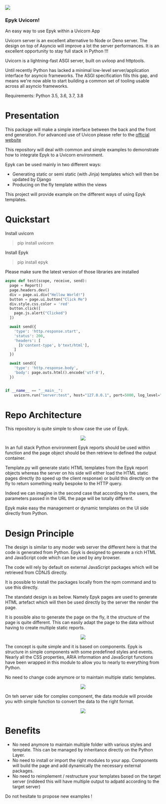 
![](https://raw.githubusercontent.com/marlyk/epyk-uvicorn/master/static/images/logo.ico)

### Epyk Uvicorn!


An easy way to use Epyk within a Uvicorn App

Uvicorn server is an excellent alternative to Node or Deno server. The design on top of Asyncio will improve a lot the server performances.
It is an excellent opportunity to stay full stack in Python !!! 

Uvicorn is a lightning-fast ASGI server, built on uvloop and httptools.

Until recently Python has lacked a minimal low-level server/application interface for asyncio frameworks. The ASGI specification fills this gap, and means we're now able to start building a common set of tooling usable across all asyncio frameworks.

Requirements: Python 3.5, 3.6, 3.7, 3.8

Presentation
================================
This package will make a simple interface between the back and the front end generation.
For advanced use of Uvicon please refer to the [official website](https://www.uvicorn.org/)

This repository will deal with common and simple examples to demonstrate how to integrate Epyk to a Uvicorn environment.

Epyk can be used mainly in two different ways:

- Generating static or semi static (with Jinja) templates which will then be updated by Django
- Producing on the fly template within the views

This project will provide example on the different ways of using Epyk templates.

Quickstart
================================

Install uvicorn

> pip install uvicorn

Install Epyk

> pip install epyk

Please make sure the latest version of those libraries are installed


```py
async def test(scope, receive, send):
  page = Report()
  page.headers.dev()
  div = page.ui.div("Hellow World!")
  button = page.ui.button("Click Me")
  div.style.css.color = 'red'
  button.click([
    page.js.alert("Clicked")
  ])

  await send({
    'type': 'http.response.start',
    'status': 200,
    'headers': [
      [b'content-type', b'text/html'],
    ]
  })

  await send({
    'type': 'http.response.body',
    'body': page.outs.html().encode('utf-8'),
  })


if __name__ == "__main__":
    uvicorn.run("server:test", host="127.0.0.1", port=5000, log_level="info", reload=True)
```


Repo Architecture
================================

This repository is quite simple to show case the use of Epyk.

<div align="center" >
    <img src="https://github.com/marlyk/epyk-uvicorn/blob/master/static/images/details.PNG?raw=true">
</div>

In an full stack Python environment Epyk reports should be used within function and the page object should be
then retrieve to defined the output container.

Template.py will generate static HTML templates from the Epyk report objects whereas the server on his side will either
load the HTML static pages directly (to speed up the client response) or build this directly on the fly to return something
really bespoke to the HTTP query.

Indeed we can imagine in the second case that according to the users, the parameters passed in the URL the page will be
totally different.

Epyk make easy the management or dynamic templates on the UI side directly from Python.


Design Principle
================================

The design is similar to any moder web server the different here is that the code is generated from Python.
Epyk is designed to generate a rich HTML and JavaScript code which can be used by any browser.

The code will rely by default on external JavaScript packages which will be retrieved from CDNJS directly.

It is possible to install the packages locally from the npm command and to use this directly.

The standatd design is as below. Namely Epyk pages are used to generate HTML artefact which will then be used directly by the 
server the render the page.

It is possible also to generate the page on the fly, it the structure of the page is quite different.
This can easily adapt the page to the data without having to create multiple static reports.

<div align="center" >
    <img src="https://github.com/marlyk/epyk-uvicorn/blob/master/static/images/server_archi_1.PNG?raw=truee">
</div>

The concept is quite simple and it is based on components. Epyk is structure in simple components with some predefined styles and events.
Nearly all the CSS properties, ARIA information and JavaScript functions have been wrapped in this module to allow you to nearly to everything from Python.

No need to change code anymore or to maintain multiple static templates.
 
<div align="center" >
    <img src="https://github.com/marlyk/epyk-uvicorn/blob/master/static/images/server_archi_2.PNG?raw=true">
</div>


On teh server side for complex component, the data module will provide you with simple function to convert the data to the right format.

<div align="center" >
    <img src="https://github.com/marlyk/epyk-uvicorn/blob/master/static/images/server_archi_3.PNG?raw=true">
</div>

Benefits
================================

- No need anymore to maintain multiple folder with various styles and template. This can be managed by inheritance directly on the Python Layer.
- No need to install or import the right modules to your app. Components will build the page and add dynamically the necessary external packages.
- No need to reimplement / restructure your templates based on the target server (inddeed this will have multiple output to adpatd according to the target server)


Do not hesitate to propose new examples !